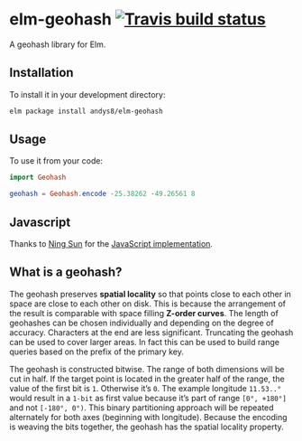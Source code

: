 # elm-geohash [![Travis build status](https://travis-ci.org/andys8/elm-geohash.svg?branch=master)](https://travis-ci.org/andys8/elm-geohash)

A geohash library for Elm.

## Installation

To install it in your development directory:

```sh
elm package install andys8/elm-geohash
```

## Usage

To use it from your code:

```elm
import Geohash

geohash = Geohash.encode -25.38262 -49.26561 8
```

## Javascript
Thanks to [Ning Sun](https://github.com/sunng87) for the [JavaScript implementation](https://github.com/sunng87/node-geohash).

## What is a geohash?
The geohash preserves **spatial locality** so that points close to each other in space are close to each other on disk. This is because the arrangement of the result is comparable with space filling **Z-order curves**. The length of geohashes can be chosen individually and depending on the degree of accuracy. Characters at the end are less significant. Truncating the geohash can be used to cover larger areas. In fact this can be used to build range queries based on the prefix of the primary key.

The geohash is constructed bitwise. The range of both dimensions will be cut in half. If the target point is located in the greater half of the range, the value of the first bit is `1`. Otherwise it’s `0`. The example longitude `11.53..°` would result in a `1-bit` as first value because it’s part of range `[0°, +180°]` and not `[-180°, 0°)`. This binary partitioning approach will be repeated alternately for both axes (beginning with longitude). Because the encoding is weaving the bits together, the geohash has the spatial locality property.
